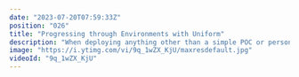 ```yaml
---
date: "2023-07-20T07:59:33Z"
position: "026"
title: "Progressing through Environments with Uniform"
description: "When deploying anything other than a simple POC or personal website, a reliable application will need Environments. What is the right pattern for implementing environments for local developers as well as shared ones like staging and production?\n\nLet's look at how Uniform separates your configuration and content. Then look at how we can migrate both to new higher environments as a feature progresses through its software development workflow."
image: "https://i.ytimg.com/vi/9q_1wZX_KjU/maxresdefault.jpg"
videoId: "9q_1wZX_KjU"
---
```


